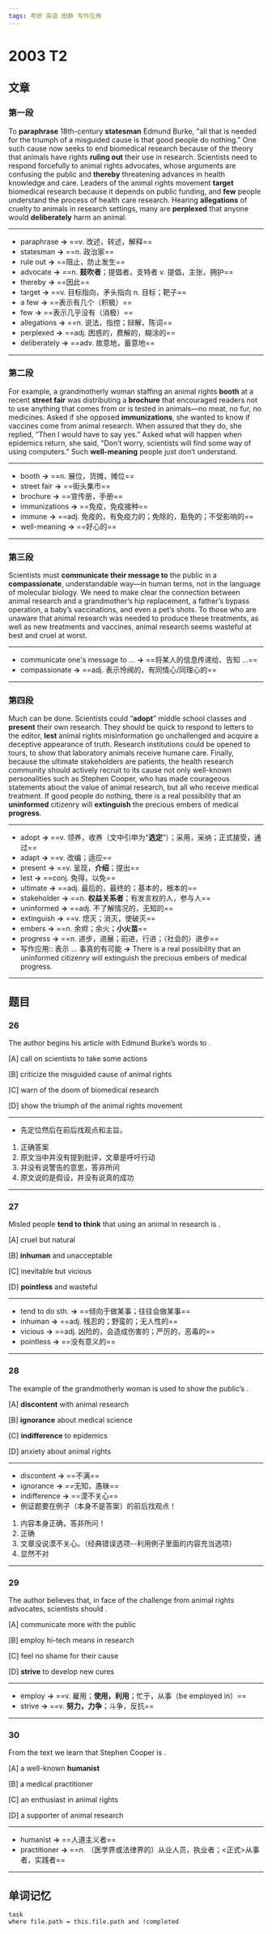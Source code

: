 ```yaml
---
tags: 考研 英语 田静 写作应用
---
```


# 2003 T2

## 文章

### 第一段

To **paraphrase** 18th-century **statesman** Edmund Burke, "all that is needed for the triumph of a misguided cause is that good people do nothing." One such cause now seeks to end biomedical research because of the theory that animals have rights **ruling out** their use in research. Scientists need to respond forcefully to animal rights advocates, whose arguments are confusing the public and **thereby** threatening advances in health knowledge and care. Leaders of the animal rights movement **target** biomedical research because it depends on public funding, and **few** people understand the process of health care research. Hearing **allegations** of cruelty to animals in research settings, many are **perplexed** that anyone would **deliberately** harm an animal.

---

- paraphrase **→** ==v. 改述，转述，解释==
- statesman **→** ==n. 政治家==
- rule out **→** ==阻止，防止发生==
- advocate **→** ==n. **鼓吹者**；提倡者，支特者 v. 提倡，主张，拥护==
- thereby **→** ==因此==
- target **→** ==v. 目标指向，矛头指向 n. 目标；靶子==
- a few  **→** ==表示有几个（积极）==
- few **→** ==表示几乎没有（消极）==
- allegations **→** ==n. 说法，指控；辩解，陈词==
- perplexed **→** ==adj. 困惑的，费解的，糊涂的==
- deliberately **→** ==adv. 故意地，蓄意地==

---

### 第二段

For example, a grandmotherly woman staffing an animal rights **booth** at a recent **street fair** was distributing a **brochure** that encouraged readers not to use anything that comes from or is tested in animals—no meat, no fur, no medicines. Asked if she opposed **immunizations**, she wanted to know if vaccines come from animal research. When assured that they do, she replied, “Then I would have to say yes.” Asked what will happen when epidemics return, she said, “Don’t worry, scientists will find some way of using computers.” Such **well-meaning** people just don’t understand.

---

- booth **→** ==n. 展位，货摊，摊位==
- street fair **→** ==街头集市==
- brochure **→** ==宣传册，手册==
- immunizations **→** ==免疫，免疫接种==
- immune **→** ==adj. 免疫的，有免疫力的；免除的，豁免的；不受影响的==
- well-meaning **→** ==好心的==

---

### 第三段

Scientists must **communicate their message to** the public in a **compassionate**, understandable way—in human terms, not in the language of molecular biology. We need to make clear the connection between animal research and a grandmother’s hip replacement, a father’s bypass operation, a baby’s vaccinations, and even a pet’s shots. To those who are unaware that animal research was needed to produce these treatments, as well as new treatments and vaccines, animal research seems wasteful at best and cruel at worst.

---

- communicate one's message to ...  **→** ==将某人的信息传递给、告知 ...== 
- compassionate **→** ==adj. 表示怜阀的，有同情心/同理心的==

---

### 第四段

Much can be done. Scientists could “**adopt**” middle school classes and **present** their own research. They should be quick to respond to letters to the editor, **lest** animal rights misinformation go unchallenged and acquire a deceptive appearance of truth. Research institutions could be opened to tours, to show that laboratory animals receive humane care. Finally, because the ultimate stakeholders are patients, the health research community should actively recruit to its cause not only well-known personalities such as Stephen Cooper, who has made courageous statements about the value of animal research, but all who receive medical treatment. If good people do nothing, there is a real possibility that an **uninformed** citizenry will **extinguish** the precious embers of medical **progress**.

---

- adopt **→** ==v. 领养，收养（文中引申为“**选定**”）；采用，采纳；正式接受，通过==
- adapt **→** ==v. 改编；适应==
- present **→** ==v. 呈现，**介绍**；提出==
- lest **→** ==conj. 免得，以免==
- ultimate **→** ==adj. 最后的，最终的；基本的，根本的==
- stakeholder **→** ==n. **权益关系者**；有发言权的人，参与人==
- uninformed **→** ==adj. 不了解情况的，无知的==
- extinguish **→** ==v. 熄灭；消灭，使破灭==
- embers **→** ==n. 余烬；余火；**小火苗**==
- progress **→** ==n. 进步，进展；前进，行进；（社会的）进步==
- 写作应用:: 表示 ... 事真的有可能 **→** There is a real possibility that an uninformed citizenry will extinguish the precious embers of medical progress.

---

## 题目

### 26

The author begins his article with Edmund Burke’s words to	. 

[A] call on scientists to take some actions

[B] criticize the misguided cause of animal rights 

[C] warn of the doom of biomedical research

[D] show the triumph of the animal rights movement

---

- 先定位然后在前后找观点和主旨。
1. 正确答案
2. 原文当中并没有提到批评，文章是呼吁行动
3. 并没有说警告的意思，答非所问
4. 原文说的是假设，并没有说真的成功

---

### 27

Misled people **tend to think** that using an animal in research is	. 

[A] cruel but natural

[B] **inhuman** and unacceptable 

[C] inevitable but vicious

[D] **pointless** and wasteful

---

- tend to do sth. **→** ==倾向于做某事；往往会做某事==
- inhuman **→** ==adj. 残忍的；野蛮的；无人性的==
- vicious **→** ==adj. 凶险的，会造成伤害的；严厉的，恶毒的==
- pointless **→** ==没有意义的==

---

### 28

The example of the grandmotherly woman is used to show the public’s	. 

[A] **discontent** with animal research

[B] **ignorance** about medical science 

[C] **indifference** to epidemics

[D] anxiety about animal rights

---

- discontent **→** ==不满==
- ignorance **→** ==无知，愚昧==
- indifference **→** ==漠不关心==
- 例证题要在例子（本身不是答案）的前后找观点！
1. 内容本身正确，答非所问！
2. 正确
3. 文章没说漠不关心。（经典错误选项--利用例子里面的内容充当选项）
4. 显然不对

---

### 29

The author believes that, in face of the challenge from animal rights advocates, scientists should	.

[A] communicate more with the public 

[B] employ hi-tech means in research 

[C] feel no shame for their cause

[D] **strive** to develop new cures

---

- employ **→** ==v. 雇用；**使用，利用**；忙于，从事（be employed in）==
- strive **→** ==v. **努力，力争**；斗争，反抗==

---

### 30

From the text we learn that Stephen Cooper is	. 

[A] a well-known **humanist**

[B] a medical practitioner

[C] an enthusiast in animal rights 

[D] a supporter of animal research

---

- humanist **→** ==人道主义者==
- practitioner **→** ==n. （医学界或法律界的）从业人员，执业者；<正式>从事者，实践者==

---

## 单词记忆

```dataview
task
where file.path = this.file.path and !completed
```